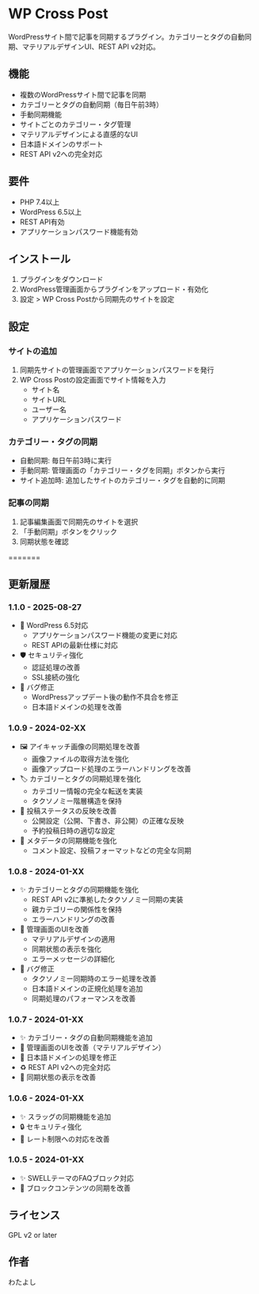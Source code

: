 # WP Cross Post

WordPressサイト間で記事を同期するプラグイン。カテゴリーとタグの自動同期、マテリアルデザインUI、REST API v2対応。

## 機能

- 複数のWordPressサイト間で記事を同期
- カテゴリーとタグの自動同期（毎日午前3時）
- 手動同期機能
- サイトごとのカテゴリー・タグ管理
- マテリアルデザインによる直感的なUI
- 日本語ドメインのサポート
- REST API v2への完全対応

## 要件

- PHP 7.4以上
- WordPress 6.5以上
- REST API有効
- アプリケーションパスワード機能有効

## インストール

1. プラグインをダウンロード
2. WordPress管理画面からプラグインをアップロード・有効化
3. 設定 > WP Cross Postから同期先のサイトを設定

## 設定

### サイトの追加

1. 同期先サイトの管理画面でアプリケーションパスワードを発行
2. WP Cross Postの設定画面でサイト情報を入力
   - サイト名
   - サイトURL
   - ユーザー名
   - アプリケーションパスワード

### カテゴリー・タグの同期

- 自動同期: 毎日午前3時に実行
- 手動同期: 管理画面の「カテゴリー・タグを同期」ボタンから実行
- サイト追加時: 追加したサイトのカテゴリー・タグを自動的に同期

### 記事の同期

1. 記事編集画面で同期先のサイトを選択
2. 「手動同期」ボタンをクリック
3. 同期状態を確認


=======
## 更新履歴

### 1.1.0 - 2025-08-27
- 🔄 WordPress 6.5対応
  - アプリケーションパスワード機能の変更に対応
  - REST APIの最新仕様に対応
- 🛡️ セキュリティ強化
  - 認証処理の改善
  - SSL接続の強化
- 🐛 バグ修正
  - WordPressアップデート後の動作不具合を修正
  - 日本語ドメインの処理を改善

### 1.0.9 - 2024-02-XX
- 🖼️ アイキャッチ画像の同期処理を改善
  - 画像ファイルの取得方法を強化
  - 画像アップロード処理のエラーハンドリングを改善
- 🏷️ カテゴリーとタグの同期処理を強化
  - カテゴリー情報の完全な転送を実装
  - タクソノミー階層構造を保持
- 📝 投稿ステータスの反映を改善
  - 公開設定（公開、下書き、非公開）の正確な反映
  - 予約投稿日時の適切な設定
- 🔄 メタデータの同期機能を強化
  - コメント設定、投稿フォーマットなどの完全な同期

### 1.0.8 - 2024-01-XX
- ✨ カテゴリーとタグの同期機能を強化
  - REST API v2に準拠したタクソノミー同期の実装
  - 親カテゴリーの関係性を保持
  - エラーハンドリングの改善
- 💄 管理画面のUIを改善
  - マテリアルデザインの適用
  - 同期状態の表示を強化
  - エラーメッセージの詳細化
- 🐛 バグ修正
  - タクソノミー同期時のエラー処理を改善
  - 日本語ドメインの正規化処理を追加
  - 同期処理のパフォーマンスを改善

### 1.0.7 - 2024-01-XX
- ✨ カテゴリー・タグの自動同期機能を追加
- 🎨 管理画面のUIを改善（マテリアルデザイン）
- 🐛 日本語ドメインの処理を修正
- ♻️ REST API v2への完全対応
- 🔧 同期状態の表示を改善

### 1.0.6 - 2024-01-XX
- ✨ スラッグの同期機能を追加
- 🔒 セキュリティ強化
- 🐛 レート制限への対応を改善

### 1.0.5 - 2024-01-XX
- ✨ SWELLテーマのFAQブロック対応
- 🎨 ブロックコンテンツの同期を改善

## ライセンス

GPL v2 or later

## 作者

わたよし